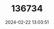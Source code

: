 ---
title: "136734"
category: "Cryptotis peruviensis"
draft: false
date: 2024-02-22 13:03:51
languages:
  English: ["Peruvian Small-eared Shrew"]
---